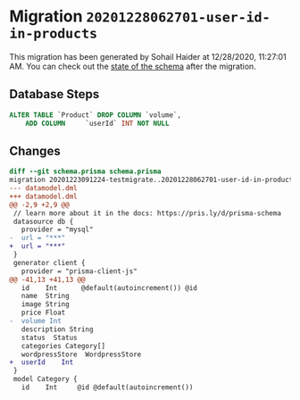 # Migration `20201228062701-user-id-in-products`

This migration has been generated by Sohail Haider at 12/28/2020, 11:27:01 AM.
You can check out the [state of the schema](./schema.prisma) after the migration.

## Database Steps

```sql
ALTER TABLE `Product` DROP COLUMN `volume`,
    ADD COLUMN     `userId` INT NOT NULL
```

## Changes

```diff
diff --git schema.prisma schema.prisma
migration 20201223091224-testmigrate..20201228062701-user-id-in-products
--- datamodel.dml
+++ datamodel.dml
@@ -2,9 +2,9 @@
 // learn more about it in the docs: https://pris.ly/d/prisma-schema
 datasource db {
   provider = "mysql"
-  url = "***"
+  url = "***"
 }
 generator client {
   provider = "prisma-client-js"
@@ -41,13 +41,13 @@
   id    Int      @default(autoincrement()) @id
   name  String
   image String
   price Float
-  volume Int
   description String
   status  Status
   categories Category[]
   wordpressStore  WordpressStore
+  userId    Int
 }
 model Category {
   id    Int     @id @default(autoincrement())
```


